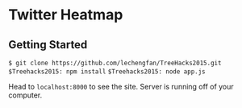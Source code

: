 # Twitter Heatmap
## Getting Started

`$ git clone https://github.com/lechengfan/TreeHacks2015.git`
`$Treehacks2015: npm install`
`$Treehacks2015: node app.js`

Head to `localhost:8000` to see the site. Server is running off of your computer.
